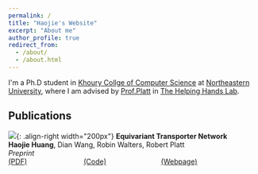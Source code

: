 ```yaml
---
permalink: /
title: "Haojie's Website"
excerpt: "About me"
author_profile: true
redirect_from: 
  - /about/
  - /about.html
---
```


I'm a Ph.D student in [Khoury Collge of Computer Science](https://www.khoury.northeastern.edu) at [Northeastern University](https://www.northeastern.edu), where I am advised by
[Prof.Platt](http://www.ccs.neu.edu/home/rplatt/) in [The Helping Hands Lab](https://www2.ccs.neu.edu/research/helpinghands/).

## Publications
![](images/equi_transporter.png){: .align-right width="200px"}
**Equivariant Transporter Network**  
**Haojie Huang**, Dian Wang, Robin Walters, Robert Platt  
*Preprint*  
[(PDF)](https://arxiv.org/pdf/2202.09400) &nbsp; &nbsp; &nbsp; &nbsp; &nbsp; &nbsp; &nbsp; &nbsp; &nbsp; &nbsp; &nbsp; &nbsp; &nbsp; &nbsp;
[(Code)]() &nbsp; &nbsp; &nbsp; &nbsp; &nbsp; &nbsp; &nbsp; &nbsp; &nbsp; &nbsp; &nbsp; &nbsp;&nbsp; &nbsp;
[(Webpage)]()
` `  
` `  
